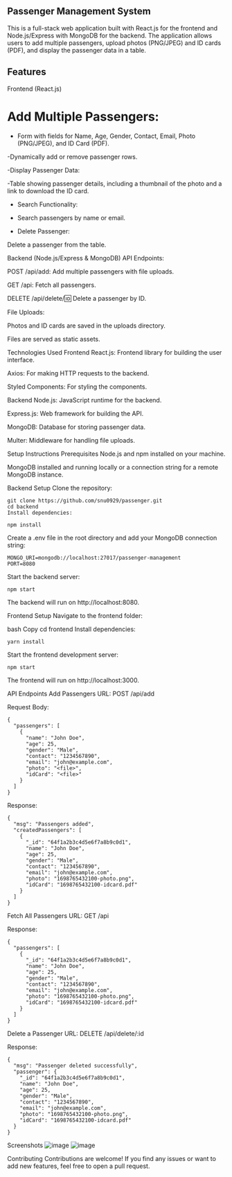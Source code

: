 ## Passenger Management System
This is a full-stack web application built with React.js for the frontend and Node.js/Express with MongoDB for the backend. The application allows users to add multiple passengers, upload photos (PNG/JPEG) and ID cards (PDF), and display the passenger data in a table.

## Features
Frontend (React.js)
# Add Multiple Passengers:

- Form with fields for Name, Age, Gender, Contact, Email, Photo (PNG/JPEG), and ID Card (PDF).

-Dynamically add or remove passenger rows.

-Display Passenger Data:

-Table showing passenger details, including a thumbnail of the photo and a link to download the ID card.

* Search Functionality:

- Search passengers by name or email.

- Delete Passenger:

Delete a passenger from the table.

Backend (Node.js/Express & MongoDB)
API Endpoints:

POST /api/add: Add multiple passengers with file uploads.

GET /api: Fetch all passengers.

DELETE /api/delete/:id: Delete a passenger by ID.

File Uploads:

Photos and ID cards are saved in the uploads directory.

Files are served as static assets.

Technologies Used
Frontend
React.js: Frontend library for building the user interface.

Axios: For making HTTP requests to the backend.

Styled Components: For styling the components.

Backend
Node.js: JavaScript runtime for the backend.

Express.js: Web framework for building the API.

MongoDB: Database for storing passenger data.

Multer: Middleware for handling file uploads.

Setup Instructions
Prerequisites
Node.js and npm installed on your machine.

MongoDB installed and running locally or a connection string for a remote MongoDB instance.

Backend Setup
Clone the repository:

```
git clone https://github.com/snu0929/passenger.git
cd backend
Install dependencies:
```
```
npm install
```
Create a .env file in the root directory and add your MongoDB connection string:

```
MONGO_URI=mongodb://localhost:27017/passenger-management
PORT=8080
```
Start the backend server:
```
npm start
```
The backend will run on http://localhost:8080.

Frontend Setup
Navigate to the frontend folder:

bash
Copy
cd frontend
Install dependencies:

```
yarn install
```
Start the frontend development server:

```
npm start
```
The frontend will run on http://localhost:3000.

API Endpoints
Add Passengers
URL: POST /api/add

Request Body:

```
{
  "passengers": [
    {
      "name": "John Doe",
      "age": 25,
      "gender": "Male",
      "contact": "1234567890",
      "email": "john@example.com",
      "photo": "<file>",
      "idCard": "<file>"
    }
  ]
}
```
Response:

```
{
  "msg": "Passengers added",
  "createdPassengers": [
    {
      "_id": "64f1a2b3c4d5e6f7a8b9c0d1",
      "name": "John Doe",
      "age": 25,
      "gender": "Male",
      "contact": "1234567890",
      "email": "john@example.com",
      "photo": "1698765432100-photo.png",
      "idCard": "1698765432100-idcard.pdf"
    }
  ]
}
```
Fetch All Passengers
URL: GET /api

Response:

```
{
  "passengers": [
    {
      "_id": "64f1a2b3c4d5e6f7a8b9c0d1",
      "name": "John Doe",
      "age": 25,
      "gender": "Male",
      "contact": "1234567890",
      "email": "john@example.com",
      "photo": "1698765432100-photo.png",
      "idCard": "1698765432100-idcard.pdf"
    }
  ]
}
```
Delete a Passenger
URL: DELETE /api/delete/:id

Response:
```
{
  "msg": "Passenger deleted successfully",
  "passenger": {
    "_id": "64f1a2b3c4d5e6f7a8b9c0d1",
    "name": "John Doe",
    "age": 25,
    "gender": "Male",
    "contact": "1234567890",
    "email": "john@example.com",
    "photo": "1698765432100-photo.png",
    "idCard": "1698765432100-idcard.pdf"
  }
}
```
Screenshots
![image](https://github.com/user-attachments/assets/08d8fec5-bb17-4af4-ad92-176479befce8)
![image](https://github.com/user-attachments/assets/363fd113-70c1-4fb2-aa27-36f342c60cfb)


Contributing
Contributions are welcome! If you find any issues or want to add new features, feel free to open a pull request.

